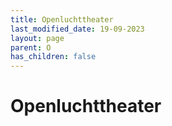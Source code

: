 ```yaml
---
title: Openluchttheater
last_modified_date: 19-09-2023
layout: page
parent: O
has_children: false
---
```


Openluchttheater
================

